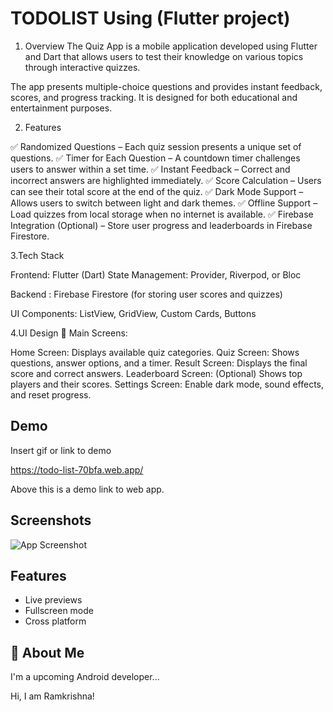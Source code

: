 
# TODOLIST Using (Flutter project)

1. Overview
The Quiz App is a mobile application developed using Flutter and Dart that allows users to test their knowledge on various topics through interactive quizzes. 

The app presents multiple-choice questions and provides instant feedback, scores, and progress tracking. It is designed for both educational and entertainment purposes.


2. Features

✅ Randomized Questions – Each quiz session presents a unique set of questions.
✅ Timer for Each Question – A countdown timer challenges users to answer within a set time.
✅ Instant Feedback – Correct and incorrect answers are highlighted immediately.
✅ Score Calculation – Users can see their total score at the end of the quiz.
✅ Dark Mode Support – Allows users to switch between light and dark themes.
✅ Offline Support – Load quizzes from local storage when no internet is available.
✅ Firebase Integration (Optional) – Store user progress and leaderboards in Firebase Firestore.



3.Tech Stack

Frontend: Flutter (Dart)
State Management: Provider, Riverpod, or Bloc

Backend : Firebase Firestore (for storing user scores and quizzes)

UI Components: ListView, GridView, Custom Cards, Buttons


4.UI Design
📌 Main Screens:

Home Screen: Displays available quiz categories.
Quiz Screen: Shows questions, answer options, and a timer.
Result Screen: Displays the final score and correct answers.
Leaderboard Screen: (Optional) Shows top players and their scores.
Settings Screen: Enable dark mode, sound effects, and reset progress.

## Demo

Insert gif or link to demo

https://todo-list-70bfa.web.app/

Above this is a demo link to web app.
## Screenshots

![App Screenshot](https://via.placeholder.com/468x300?text=App+Screenshot+Here)



## Features

- Live previews
- Fullscreen mode
- Cross platform


## 🚀 About Me
I'm a upcoming Android developer...



Hi, I am Ramkrishna!